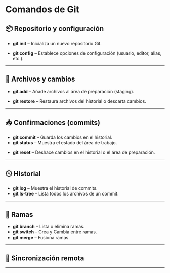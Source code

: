 # Comandos de Git

## 📦 Repositorio y configuración

- **git init** – Inicializa un nuevo repositorio Git.
<!-- - **git clone** – Clona un repositorio existente. -->
- **git config** – Establece opciones de configuración (usuario, editor, alias, etc.).

---

## 📄 Archivos y cambios

- **git add** – Añade archivos al área de preparación (staging).
<!-- - **git mv** – Mueve o renombra archivos. -->
<!-- - **git rm** – Elimina archivos del repositorio. -->
- **git restore** – Restaura archivos del historial o descarta cambios.

---

## 📥 Confirmaciones (commits)

- **git commit** – Guarda los cambios en el historial.
- **git status** – Muestra el estado del área de trabajo.
<!-- - **git diff** – Muestra diferencias entre versiones de archivos. -->
- **git reset** – Deshace cambios en el historial o el área de preparación.
<!-- - **git revert** – Crea un nuevo commit que revierte uno anterior. -->

---

## 🕓 Historial

- **git log** – Muestra el historial de commits.
- **git ls-tree** – Lista todos los archivos de un commit.
<!-- - **git show** – Muestra detalles de un commit o de un objeto. -->
<!-- - **git blame** – Muestra quién modificó cada línea de un archivo. -->
<!-- - **git reflog** – Muestra el historial de cambios en referencias. -->
<!-- - **git shortlog** – Muestra un resumen del historial agrupado por autor. -->

---

## 🌿 Ramas

- **git branch** – Lista o elimina ramas.
- **git switch** – Crea y Cambia entre ramas.
- **git merge** – Fusiona ramas.
<!-- - **git rebase** – Reaplica commits sobre otra rama. -->
<!-- - **git cherry-pick** – Aplica un commit específico a la rama actual. -->

---

## 🔄 Sincronización remota

<!-- - **git remote** – Administra repositorios remotos. -->
<!-- - **git fetch** – Descarga cambios del repositorio remoto. -->
<!-- - **git pull** – Descarga y fusiona cambios remotos. -->
<!-- - **git push** – Envía cambios al repositorio remoto. -->

---